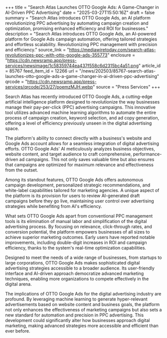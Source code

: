 +++
title = "Search Atlas Launches OTTO Google Ads: A Game-Changer in AI-Driven PPC Advertising"
date = "2025-03-27T15:50:16Z"
draft = false
summary = "Search Atlas introduces OTTO Google Ads, an AI platform revolutionizing PPC advertising by automating campaign creation and optimization, promising enhanced efficiency and ROI for businesses."
description = "Search Atlas introduces OTTO Google Ads, an AI-powered platform for Google Ads campaign automation, offering tailored strategies and effortless scalability. Revolutionizing PPC management with precision and efficiency."
source_link = "https://mediawiretoday.com/search-atlas-revolutionizes-ppc-with-otto-google-ads-355773"
enclosure = "https://cdn.newsramp.app/press-services/newsimage/1c58359744ea437f558c6d2315bc4a51.png"
article_id = 85767
feed_item_id = 12266
url = "/news/202503/85767-search-atlas-launches-otto-google-ads-a-game-changer-in-ai-driven-ppc-advertising"
qrcode = "https://cdn.newsramp.app/press-services/qrcode/253/27/poemzMJH.webp"
source = "Press Services"
+++

<p>Search Atlas has recently introduced OTTO Google Ads, a cutting-edge artificial intelligence platform designed to revolutionize the way businesses manage their pay-per-click (PPC) advertising campaigns. This innovative tool utilizes advanced machine learning algorithms to automate the entire process of campaign creation, keyword selection, and ad copy generation, offering a level of efficiency previously unseen in the digital advertising space.</p><p>The platform's ability to connect directly with a business's website and Google Ads account allows for a seamless integration of digital advertising efforts. OTTO Google Ads' AI meticulously analyzes business objectives, website content, and target audience to craft comprehensive, performance-driven ad campaigns. This not only saves valuable time but also ensures that campaigns are optimized for maximum relevance and effectiveness from the outset.</p><p>Among its standout features, OTTO Google Ads offers autonomous campaign development, personalized strategic recommendations, and white-label capabilities tailored for marketing agencies. A unique aspect of the platform is its provision for users to review AI-generated draft campaigns before they go live, maintaining user control over advertising strategies while benefiting from AI's efficiency.</p><p>What sets OTTO Google Ads apart from conventional PPC management tools is its elimination of manual labor and simplification of the digital advertising process. By focusing on relevance, click-through rates, and conversion potential, the platform empowers businesses of all sizes to achieve superior marketing outcomes. Early users have reported notable improvements, including double-digit increases in ROI and campaign efficiency, thanks to the system's real-time optimization capabilities.</p><p>Designed to meet the needs of a wide range of businesses, from startups to large corporations, OTTO Google Ads makes sophisticated digital advertising strategies accessible to a broader audience. Its user-friendly interface and AI-driven approach democratize advanced marketing techniques, enabling more organizations to compete effectively in the digital arena.</p><p>The implications of OTTO Google Ads for the digital advertising industry are profound. By leveraging machine learning to generate hyper-relevant advertisements based on website content and business goals, the platform not only enhances the effectiveness of marketing campaigns but also sets a new standard for automation and precision in PPC advertising. This development could significantly alter how businesses approach digital marketing, making advanced strategies more accessible and efficient than ever before.</p>